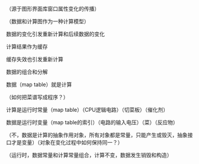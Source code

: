 （源于图形界面库窗口属性变化的传播）

（数据和计算图作为一种计算模型）

数据的变化引发重新计算和后续数据的变化

计算结果作为缓存

缓存失效也引发重新计算

数据的组合和分解





数据（map table）就是计算





（如何把菜谱写成程序？）

计算是运行时常量（map table）（CPU逻辑电路）（切菜板）（催化剂）

数据是运行时变量（map table的索引）（电路的输入电压）（菜）（反应物）

（不，数据是计算的抽象作用对象，所有对象都是常量，只能产生或毁灭，抽象接口才是变量）（对象在变化过程中如何保持同一？）

（运行时，数据常量和计算常量组合，计算不变，数据发生销毁和构造）

